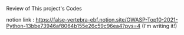 Review of This project's Codes

notion link : https://false-vertebra-ebf.notion.site/OWASP-Top10-2021-Python-13bbe73946af8064b155e26c59c96ea4?pvs=4
(I'm writing it!)
